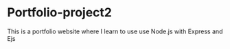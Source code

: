 # Portfolio-project2
 This is a portfolio website where I learn to use use Node.js with Express and Ejs
